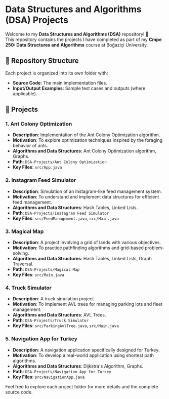 # Data Structures and Algorithms (DSA) Projects

Welcome to my **Data Structures and Algorithms (DSA)** repository! 🎯  
This repository contains the projects I have completed as part of my **Cmpe 250: Data Structures and Algorithms** course at Boğaziçi University.

## 📂 Repository Structure

Each project is organized into its own folder with:
- **Source Code**: The main implementation files.
- **Input/Output Examples**: Sample test cases and outputs (where applicable).

## 📁 Projects

### 1. Ant Colony Optimization
- **Description**: Implementation of the Ant Colony Optimization algorithm.
- **Motivation**: To explore optimization techniques inspired by the foraging behavior of ants.
- **Algorithms and Data Structures**: Ant Colony Optimization algorithm, Graphs.
- **Path**: `DSA-Projects/Ant Colony Optimization`
- **Key Files**: `src/App.java`

### 2. Instagram Feed Simulator
- **Description**: Simulation of an Instagram-like feed management system.
- **Motivation**: To understand and implement data structures for efficient feed management.
- **Algorithms and Data Structures**: Hash Tables, Linked Lists.
- **Path**: `DSA-Projects/Instagram Feed Simulator`
- **Key Files**: `src/FeedManagement.java`, `src/Main.java`

### 3. Magical Map
- **Description**: A project involving a grid of lands with various objectives.
- **Motivation**: To practice pathfinding algorithms and grid-based problem-solving.
- **Algorithms and Data Structures**: Hash Tables, Linked Lists, Graph Traversal.
- **Path**: `DSA-Projects/Magical Map`
- **Key Files**: `src/Main.java`

### 4. Truck Simulator
- **Description**: A truck simulation project.
- **Motivation**: To implement AVL trees for managing parking lots and fleet management.
- **Algorithms and Data Structures**: AVL Trees.
- **Path**: `DSA-Projects/Truck Simulator`
- **Key Files**: `src/ParkingAvlTree.java`, `src/Main.java`

### 5. Navigation App for Turkey
- **Description**: A navigation application specifically designed for Turkey.
- **Motivation**: To develop a real-world application using shortest path algorithms.
- **Algorithms and Data Structures**: Dijkstra's Algorithm, Graphs.
- **Path**: `DSA-Projects/Navigation App for Turkey`
- **Key Files**: `src/NavigationApp.java`

Feel free to explore each project folder for more details and the complete source code.
